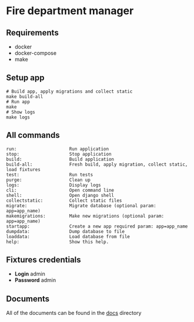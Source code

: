 # Fire department manager

## Requirements

- docker
- docker-compose
- make

## Setup app

```shell
# Build app, apply migrations and collect static
make build-all
# Run app
make
# Show logs
make logs
```

## All commands

```shell
run:                    Run application
stop:                   Stop application
build:                  Build application
build-all:              Fresh build, apply migration, collect static, load fixtures
test:                   Run tests
purge:                  Clean up
logs:                   Display logs
cli:                    Open command line
shell:                  Open django shell
collectstatic:          Collect static files
migrate:                Migrate database (optional param: app=app_name)
makemigrations:         Make new migrations (optional param: app=app_name)
startapp:               Create a new app required param: app=app_name
dumpdata:               Dump database to file
loaddata:               Load database from file
help:                   Show this help.
```

## Fixtures credentials

* **Login**
  admin
* **Password**
  admin

## Documents
All of the documents can be found in the [docs](docs) directory
